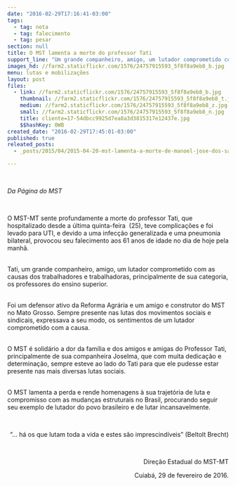 ```yaml
---
date: "2016-02-29T17:16:41-03:00"
tags:
  - tag: nota
  - tag: falecimento
  - tag: pesar
section: null
title: O MST lamenta a morte do professor Tati
support_line: "Um grande companheiro, amigo, um lutador comprometido com as causas dos trabalhadores e trabalhadoras, principalmente de sua categoria, os professores do ensino superior.\n"
images_hd: //farm2.staticflickr.com/1576/24757915593_5f8f8a9eb8_b.jpg
menu: lutas e mobilizações
layout: post
files:
  - link: //farm2.staticflickr.com/1576/24757915593_5f8f8a9eb8_b.jpg
    thumbnail: //farm2.staticflickr.com/1576/24757915593_5f8f8a9eb8_t.jpg
    medium: //farm2.staticflickr.com/1576/24757915593_5f8f8a9eb8_z.jpg
    small: //farm2.staticflickr.com/1576/24757915593_5f8f8a9eb8_n.jpg
    title: cliente=17-54dbcc9925d7ea8a3d3815317e12437e.jpg
    $$hashKey: 0WB
created_date: "2016-02-29T17:45:01-03:00"
published: true
releated_posts:
  - _posts/2015/04/2015-04-20-mst-lamenta-a-morte-de-manoel-jose-dos-santos.md

---
```

<p>&nbsp;</p>

<p><em>Da P&aacute;gina do MST&nbsp;</em></p>

<p>&nbsp;</p>

<p>O MST-MT sente profundamente a morte do professor Tati, que hospitalizado desde a &uacute;ltima quinta-feira &nbsp;(25), teve complica&ccedil;&otilde;es e foi levado para UTI, e devido a uma infec&ccedil;&atilde;o generalizada e uma pneumonia bilateral, provocou seu falecimento aos 61 anos de idade no dia de hoje pela manh&atilde;.</p>

<p><br />
Tati, um grande companheiro, amigo, um lutador comprometido com as causas dos trabalhadores e trabalhadoras, principalmente de sua categoria, os professores do ensino superior.</p>

<p><br />
Foi um defensor ativo da Reforma Agr&aacute;ria e um amigo e construtor do MST no&nbsp;Mato Grosso. Sempre presente nas lutas dos movimentos sociais e sindicais, expressava a seu modo, os sentimentos de um lutador comprometido com a causa.</p>

<p><br />
O MST &eacute; solid&aacute;rio a dor da fam&iacute;lia e dos amigos e amigas do Professor Tati, principalmente de sua companheira Joselma, que com muita dedica&ccedil;&atilde;o e determina&ccedil;&atilde;o, sempre esteve ao lado do Tati para que ele pudesse estar presente nas mais diversas lutas sociais.</p>

<p><br />
O MST lamenta a perda e rende homenagens &agrave; sua trajet&oacute;ria de luta e compromisso com as mudan&ccedil;as estruturais no Brasil, procurando seguir seu exemplo de lutador do povo brasileiro e de lutar incansavelmente.</p>

<p style="text-align: right;">&nbsp;</p>

<p style="text-align: right;">&ldquo;... h&aacute; os que lutam toda a vida e estes s&atilde;o imprescind&iacute;veis&rdquo; (Beltolt Brecht)</p>

<p style="text-align: right;">&nbsp;</p>

<p style="text-align: right;">Dire&ccedil;&atilde;o Estadual do MST-MT</p>

<p style="text-align: right;">Cuiab&aacute;, 29 de fevereiro de 2016.</p>
